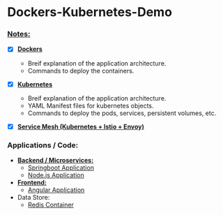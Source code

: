 # Dockers-Kubernetes-Demo

### [Notes:](https://github.com/sriram-ponangi/Dockers-Kubernetes-Demo/tree/master/Notes)
  - [X] **[Dockers](https://github.com/sriram-ponangi/Dockers-Kubernetes-Demo/tree/master/Notes/1.%20Dockers)**
    - Breif explanation of the application architecture.
    - Commands to deploy the containers.
      
  - [X] **[Kubernetes](https://github.com/sriram-ponangi/Dockers-Kubernetes-Demo/tree/master/Notes/2.%20Kubernetes)**
    - Breif explanation of the application architecture.
    - YAML Manifest files for kubernetes objects.
    - Commands to deploy the pods, services, persistent volumes, etc.
    
  - [X] **[Service Mesh (Kubernetes + Istio + Envoy)](https://github.com/sriram-ponangi/Dockers-Kubernetes-Demo/tree/master/Notes/3.%20Istio-Service-Mesh)**
 
 ### Applications / Code:
  - **[Backend / Microservices:](https://github.com/sriram-ponangi/dockers-k8s-demo-microservices)**
    - [Springboot Application](https://github.com/sriram-ponangi/dockers-k8s-demo-microservices/tree/master/springboot-app)
    - [Node.js Application](https://github.com/sriram-ponangi/dockers-k8s-demo-microservices/tree/master/nodejs-app)
  - **[Frontend:](https://github.com/sriram-ponangi/dockers-k8s-demo-frontend)**
    - [Angular Application]()
  - Data Store:
    - [Redis Container](https://hub.docker.com/_/redis)
